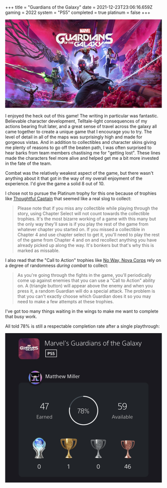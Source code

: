 +++
title = "Guardians of the Galaxy"
date = 2021-12-23T23:06:16.659Z
gaming = 2022
system = "PS5"
completed = true
platinum = false
+++

![Boxart](images/boxart.jpg)

I enjoyed the heck out of this game! The writing in particular was fantastic. Believable character development, Telltale-light consequences of my actions bearing fruit later, and a great sense of travel across the galaxy all came together to create a unique game that I encourage you to try. The level of detail in all of the maps was surprisingly high and made for gorgeous vistas. And in addition to collectibles and character skins giving me plenty of reasons to go off the beaten path, I was often surprised to hear barks from team members chastising me for "getting lost". These lines made the characters feel more alive and helped get me a bit more invested in the fate of the team.

Combat was the relatively weakest aspect of the game, but there wasn't anything about it that got in the way of my overall enjoyment of the experience. I'd give the game a solid 8 out of 10.

I chose not to pursue the Platinum trophy for this one because of trophies like [Thoughtful Captain](https://www.playstationtrophies.org/game/marvels-guardians-of-the-galaxy/trophy/402507-thoughtful-captain.html) that seemed like a real slog to collect:

> Please note that if you miss any collectible while playing through the story, using Chapter Select will not count towards the collectible trophies. It's the most bizarre working of a game with this many but the only way they'll save is if you play the rest of the game from whatever chapter you started on. If you missed a collectible in Chapter 4 and use chapter select to get it, you'll need to play the rest of the game from Chapter 4 and on and recollect anything you have already picked up along the way. It's bonkers but that's why this is marked as missable.

I also read that the "Call to Action" trophies like [No Way, Nova Corps](https://www.playstationtrophies.org/game/marvels-guardians-of-the-galaxy/trophy/402490-no-way-nova-corps.html) rely on a degree of randomness *during combat* to collect:

> As you're going through the fights in the game, you'll periodically come up against enemies that you can use a "Call to Action" ability on. A (triangle button) will appear above the enemy and when you press it, a random Guardian will do a special attack. The problem is that you can't exactly choose which Guardian does it so you may need to make a few attempts at these trophies.

I've got too many things waiting in the wings to make me want to complete that busy work.

All told 78% is still a respectable completion rate after a single playthrough:

![Trophy list showing 78% of trophies earned](images/trophies.jpg)

